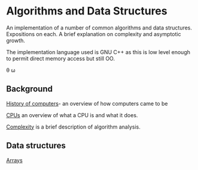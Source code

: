 # Algorithms and Data Structures

An implementation of a number of common algorithms and data structures. Expositions on each. A brief explanation on complexity and asymptotic growth.

The implementation language used is GNU C++ as this is low level enough to permit direct memory access but still OO.

&theta; &omega;

## Background

[History of computers](/history.md)- an overview of how computers came to be

[CPUs](/cpu.md) an overview of what a CPU is and what it does.

[Complexity](/complexity.md) is a brief description of algorithm analysis.



## Data structures

[Arrays](/src/array.md) 

